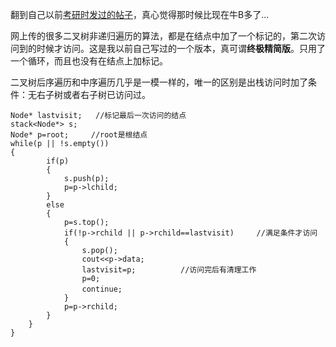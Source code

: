 翻到自己以前[考研时发过的帖子](http://bbs.kaoyan.com/t2856236p2)，真心觉得那时候比现在牛B多了...

网上传的很多二叉树非递归遍历的算法，都是在结点中加了一个标记的，第二次访问到的时候才访问。这是我以前自己写过的一个版本，真可谓**终极精简版**。只用了一个循环，而且也没有在结点上加标记。

二叉树后序遍历和中序遍历几乎是一模一样的，唯一的区别是出栈访问时加了条件：无右子树或者右子树已访问过。

	Node* lastvisit;   //标记最后一次访问的结点
	stack<Node*> s;
	Node* p=root;　　　//root是根结点
	while(p || !s.empty())
	{
	        if(p)
	        {
	            s.push(p);
	            p=p->lchild;
	        }
	        else
	        {
	            p=s.top();
	            if(!p->rchild || p->rchild==lastvisit)　　　//满足条件才访问
	            {
	                s.pop();
	                cout<<p->data;
	                lastvisit=p;          //访问完后有清理工作
	                p=0;
	                continue;　　　　
	            }
	            p=p->rchild;
	        }
	    }
	}
